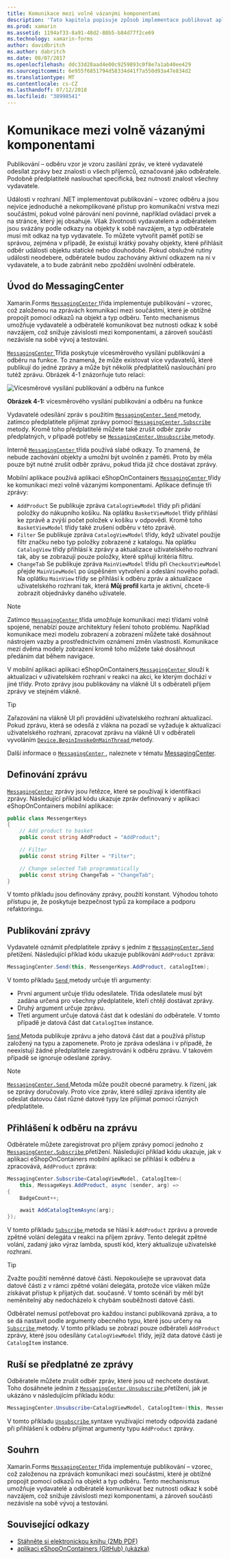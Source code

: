 ```yaml
---
title: Komunikace mezi volně vázanými komponentami
description: 'Tato kapitola popisuje způsob implementace publikovat aplikaci eShopOnContainers mobilní aplikace – vzorec, což založenou na zprávách komunikaci mezi součástmi, které je obtížné propojit pomocí odkazů na objekt a typ odběru '
ms.prod: xamarin
ms.assetid: 1194af33-8a91-48d2-88b5-b84d77f2ce69
ms.technology: xamarin-forms
author: davidbritch
ms.author: dabritch
ms.date: 08/07/2017
ms.openlocfilehash: ddc33d28aad4e00c9259893c0f8e7a1ab40ee429
ms.sourcegitcommit: 6e955f6851794d58334d41f7a550d93a47e834d2
ms.translationtype: MT
ms.contentlocale: cs-CZ
ms.lasthandoff: 07/12/2018
ms.locfileid: "38998541"
---
```

# <a name="communicating-between-loosely-coupled-components"></a>Komunikace mezi volně vázanými komponentami

Publikování – odběru vzor je vzoru zasílání zpráv, ve které vydavatelé odesílat zprávy bez znalosti o všech příjemců, označované jako odběratele. Podobně předplatitelé naslouchat specifická, bez nutnosti znalost všechny vydavatele.

Události v rozhraní .NET implementovat publikování – vzorec odběru a jsou nejvíce jednoduché a nekomplikované přístup pro komunikační vrstva mezi součástmi, pokud volné párování není povinné, například ovládací prvek a na stránce, který jej obsahuje. Však životnosti vydavatelem a odběratelem jsou svázány podle odkazy na objekty k sobě navzájem, a typ odběratele musí mít odkaz na typ vydavatele. To můžete vytvořit paměť potíží se správou, zejména v případě, že existují krátký povahy objekty, které přihlásit odběr události objektu statické nebo dlouhodobé. Pokud obslužné rutiny události neodebere, odběratele budou zachovány aktivní odkazem na ni v vydavatele, a to bude zabránit nebo zpoždění uvolnění odběratele.

## <a name="introduction-to-messagingcenter"></a>Úvod do MessagingCenter

Xamarin.Forms [ `MessagingCenter` ](xref:Xamarin.Forms.MessagingCenter) třída implementuje publikování – vzorec, což založenou na zprávách komunikaci mezi součástmi, které je obtížné propojit pomocí odkazů na objekt a typ odběru. Tento mechanismus umožňuje vydavatelé a odběratelé komunikovat bez nutnosti odkaz k sobě navzájem, což snižuje závislosti mezi komponentami, a zároveň součásti nezávisle na sobě vývoj a testování.

[ `MessagingCenter` ](xref:Xamarin.Forms.MessagingCenter) Třída poskytuje vícesměrového vysílání publikování a odběru na funkce. To znamená, že může existovat více vydavatelů, které publikují do jedné zprávy a může být několik předplatitelů naslouchání pro tutéž zprávu. Obrázek 4-1 znázorňuje tuto relaci:

![](communicating-between-loosely-coupled-components-images/messagingcenter.png "Vícesměrové vysílání publikování a odběru na funkce")

**Obrázek 4-1:** vícesměrového vysílání publikování a odběru na funkce

Vydavatelé odesílání zpráv s použitím [ `MessagingCenter.Send` ](xref:Xamarin.Forms.MessagingCenter.Send*) metody, zatímco předplatitele přijímat zprávy pomocí [ `MessagingCenter.Subscribe` ](xref:Xamarin.Forms.MessagingCenter.Subscribe*) metody. Kromě toho předplatitelé můžete také zrušit odběr zpráv předplatných, v případě potřeby se [ `MessagingCenter.Unsubscribe` ](xref:Xamarin.Forms.MessagingCenter.Unsubscribe*) metody.

Interně [ `MessagingCenter` ](xref:Xamarin.Forms.MessagingCenter) třída používá slabé odkazy. To znamená, že nebude zachování objekty a umožní být uvolněn z paměti. Proto by měla pouze být nutné zrušit odběr zprávu, pokud třída již chce dostávat zprávy.

Mobilní aplikace používá aplikaci eShopOnContainers [ `MessagingCenter` ](xref:Xamarin.Forms.MessagingCenter) třídy ke komunikaci mezi volně vázanými komponentami. Aplikace definuje tři zprávy:

-   `AddProduct` Se publikuje zpráva `CatalogViewModel` třídy při přidání položky do nákupního košíku. Na oplátku `BasketViewModel` třídy přihlásí ke zprávě a zvýší počet položek v košíku v odpovědi. Kromě toho `BasketViewModel` třídy také zrušení odběru v této zprávě.
-   `Filter` Se publikuje zpráva `CatalogViewModel` třídy, když uživatel použije filtr značku nebo typ položky zobrazené z katalogu. Na oplátku `CatalogView` třídy přihlásí k zprávy a aktualizace uživatelského rozhraní tak, aby se zobrazují pouze položky, které splňují kritéria filtru.
-   `ChangeTab` Se publikuje zpráva `MainViewModel` třídu při `CheckoutViewModel` přejde `MainViewModel` po úspěšném vytvoření a odeslání nového pořadí. Na oplátku `MainView` třídy se přihlásí k odběru zpráv a aktualizace uživatelského rozhraní tak, která **Můj profil** karta je aktivní, chcete-li zobrazit objednávky daného uživatele.

> [!NOTE]
> Zatímco [ `MessagingCenter` ](xref:Xamarin.Forms.MessagingCenter) třída umožňuje komunikaci mezi třídami volně spojené, nenabízí pouze architektury řešení tohoto problému. Například komunikace mezi modelu zobrazení a zobrazení můžete také dosáhnout nástrojem vazby a prostřednictvím oznámení změn vlastností. Komunikace mezi dvěma modely zobrazení kromě toho můžete také dosáhnout předáním dat během navigace.

V mobilní aplikaci aplikaci eShopOnContainers[ `MessagingCenter` ](xref:Xamarin.Forms.MessagingCenter) slouží k aktualizaci v uživatelském rozhraní v reakci na akci, ke kterým dochází v jiné třídy. Proto zprávy jsou publikovány na vlákně UI s odběrateli příjem zprávy ve stejném vlákně.

> [!TIP]
> Zařazování na vlákně UI při provádění uživatelského rozhraní aktualizací. Pokud zprávu, která se odesílá z vlákna na pozadí se vyžaduje k aktualizaci uživatelského rozhraní, zpracovat zprávu na vlákně UI v odběrateli vyvoláním [ `Device.BeginInvokeOnMainThread` ](xref:Xamarin.Forms.Device.BeginInvokeOnMainThread(System.Action)) metody.

Další informace o [ `MessagingCenter` ](xref:Xamarin.Forms.MessagingCenter), naleznete v tématu [MessagingCenter](~/xamarin-forms/app-fundamentals/messaging-center.md).

## <a name="defining-a-message"></a>Definování zprávu

[`MessagingCenter`](xref:Xamarin.Forms.MessagingCenter) zprávy jsou řetězce, které se používají k identifikaci zprávy. Následující příklad kódu ukazuje zpráv definovaný v aplikaci eShopOnContainers mobilní aplikace:

```csharp
public class MessengerKeys  
{  
    // Add product to basket  
    public const string AddProduct = "AddProduct";  

    // Filter  
    public const string Filter = "Filter";  

    // Change selected Tab programmatically  
    public const string ChangeTab = "ChangeTab";  
}
```

V tomto příkladu jsou definovány zprávy, použití konstant. Výhodou tohoto přístupu je, že poskytuje bezpečnost typů za kompilace a podporu refaktoringu.

## <a name="publishing-a-message"></a>Publikování zprávy

Vydavatelé oznámit předplatitele zprávy s jedním z [ `MessagingCenter.Send` ](xref:Xamarin.Forms.MessagingCenter.Send*) přetížení. Následující příklad kódu ukazuje publikování `AddProduct` zpráva:

```csharp
MessagingCenter.Send(this, MessengerKeys.AddProduct, catalogItem);
```

V tomto příkladu [ `Send` ](xref:Xamarin.Forms.MessagingCenter.Send*) metody určuje tři argumenty:

-   První argument určuje třídu odesílatele. Třída odesílatele musí být zadána určená pro všechny předplatitele, kteří chtějí dostávat zprávy.
-   Druhý argument určuje zprávu.
-   Třetí argument určuje datová část dat k odeslání do odběratele. V tomto případě je datová část dat `CatalogItem` instance.

[ `Send` ](xref:Xamarin.Forms.MessagingCenter.Send*) Metoda publikuje zprávu a jeho datová část dat a používá přístup založený na typu a zapomenete. Proto je zpráva odeslána i v případě, že neexistují žádné předplatitele zaregistrováni k odběru zprávu. V takovém případě se ignoruje odeslané zprávy.

> [!NOTE]
> [ `MessagingCenter.Send` ](xref:Xamarin.Forms.MessagingCenter.Send*) Metoda může použít obecné parametry. k řízení, jak se zprávy doručovaly. Proto více zpráv, které sdílejí zpráva identity ale odeslat datovou část různé datové typy lze přijímat pomocí různých předplatitele.

## <a name="subscribing-to-a-message"></a>Přihlášení k odběru na zprávu

Odběratele můžete zaregistrovat pro příjem zprávy pomocí jednoho z [ `MessagingCenter.Subscribe` ](xref:Xamarin.Forms.MessagingCenter.Subscribe*) přetížení. Následující příklad kódu ukazuje, jak v aplikaci eShopOnContainers mobilní aplikaci se přihlásí k odběru a zpracovává, `AddProduct` zpráva:

```csharp
MessagingCenter.Subscribe<CatalogViewModel, CatalogItem>(  
    this, MessageKeys.AddProduct, async (sender, arg) =>  
{  
    BadgeCount++;  

    await AddCatalogItemAsync(arg);  
});
```

V tomto příkladu [ `Subscribe` ](xref:Xamarin.Forms.MessagingCenter.Subscribe*) metoda se hlásí k `AddProduct` zprávu a provede zpětné volání delegáta v reakci na příjem zprávy. Tento delegát zpětné volání, zadaný jako výraz lambda, spustí kód, který aktualizuje uživatelské rozhraní.

> [!TIP]
> Zvažte použití neměnné datové části. Nepokoušejte se upravovat data datové části z v rámci zpětné volání delegáta, protože více vláken může získávat přístup k přijatých dat. současně. V tomto scénáři by měl být neměnitelný aby nedocházelo k chybám souběžnosti datové části.

Odběratel nemusí potřebovat pro každou instanci publikovaná zpráva, a to se dá nastavit podle argumenty obecného typu, které jsou určeny na [ `Subscribe` ](xref:Xamarin.Forms.MessagingCenter.Subscribe*) metody. V tomto příkladu se zobrazí pouze odběrateli `AddProduct` zprávy, které jsou odesílány `CatalogViewModel` třídy, jejíž data datové části je `CatalogItem` instance.

## <a name="unsubscribing-from-a-message"></a>Ruší se předplatné ze zprávy

Odběratele můžete zrušit odběr zpráv, které jsou už nechcete dostávat. Toho dosáhnete jedním z [ `MessagingCenter.Unsubscribe` ](xref:Xamarin.Forms.MessagingCenter.Unsubscribe*) přetížení, jak je ukázáno v následujícím příkladu kódu:

```csharp
MessagingCenter.Unsubscribe<CatalogViewModel, CatalogItem>(this, MessengerKeys.AddProduct);
```

V tomto příkladu [ `Unsubscribe` ](xref:Xamarin.Forms.MessagingCenter.Unsubscribe*) syntaxe využívající metody odpovídá zadané při přihlášení k odběru přijímat argumenty typu `AddProduct` zprávy.

## <a name="summary"></a>Souhrn

Xamarin.Forms [ `MessagingCenter` ](xref:Xamarin.Forms.MessagingCenter) třída implementuje publikování – vzorec, což založenou na zprávách komunikaci mezi součástmi, které je obtížné propojit pomocí odkazů na objekt a typ odběru. Tento mechanismus umožňuje vydavatelé a odběratelé komunikovat bez nutnosti odkaz k sobě navzájem, což snižuje závislosti mezi komponentami, a zároveň součásti nezávisle na sobě vývoj a testování.


## <a name="related-links"></a>Související odkazy

- [Stáhněte si elektronickou knihu (2Mb PDF)](https://aka.ms/xamarinpatternsebook)
- [aplikaci eShopOnContainers (GitHub) (ukázka)](https://github.com/dotnet-architecture/eShopOnContainers)
